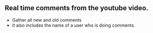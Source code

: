 ## Real time comments from the youtube video.

- Gather all new and old comments
- It also includes the name of a user who is doing comments.
